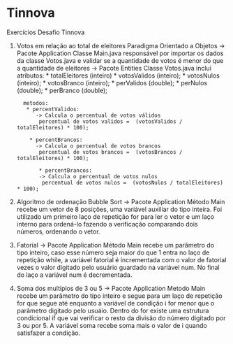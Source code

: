 # Tinnova

Exercícios Desafio Tinnova
1) Votos em relação ao total de eleitores
    Paradigma Orientado a Objetos
  -> Pacote Application
      Classe Main.java responsável por importar os dados da classe Votos.java e validar se a quantidade de votos é menor do que a quantidade de eleitores 
  -> Pacote Entities
      Classe Votos.java inclui
         atributos: 
            * totalEleitores (inteiro)
            * votosValidos (inteiro);
            * votosNulos (inteiro);
            * votosBranco (inteiro);
            * perValidos (double);
            * perNulos (double);
            * perBranco (double);

         metodos:
          * percentValidos:
             -> Calcula o percentual de votos válidos 
              percentual de votos validos =  (votosValidos / totalEleitores) * 100);

           * percentBrancos:
             -> Calcula o percentual de votos brancos
              percentual de votos brancos =  (votosBrancos / totalEleitores) * 100);

              * percentBrancos:
              -> Calcula o percentual de votos nulos
               percentual de votos nulos =  (votosNulos / totalEleitores) * 100);



2) Algoritmo de ordenação Bubble Sort 
   -> Pacote Application 
       Método Main recebe um vetor de 8 posições, uma variável auxiliar do tipo inteira.
       Foi utilizado um primeiro laço de repetição for para ler o vetor e um laço interno para ordená-lo
       fazendo a verificação comparando dois números, ordenando o vetor.
       
       
3) Fatorial
  -> Pacote Application 
     Método Main recebe um parâmetro do tipo inteiro, caso esse número seja maior do que 1 entra no laço 
     de repetição while, a variável fatorial é incrementada com o valor de fatorial vezes o valor digitado 
     pelo usuário guardado na variável num. No final do laço a variável num é decrementada.
     
     
4) Soma dos multiplos de 3 ou 5
   -> Pacote Application 
      Metodo Main recebe um parâmetro do tipo inteiro e segue para um laço de repetição for que segue até 
      enquanto a variável de condição i for menor que o parãmetro digitado pelo usuáio. Dentro do for existe
      uma estrutura condicional if que vai verificar o resto da divisão do número digitado por 3 ou por 5.
      A variável soma recebe soma mais o valor de i quando satisfazer a condição.
      
